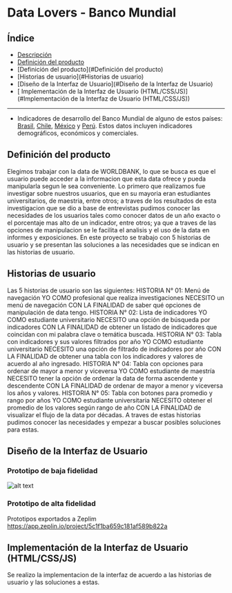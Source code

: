 # Data Lovers - Banco Mundial

## Índice

* [Descripción](#resumen-del-proyecto)
* [Definición del producto](#definición-del-producto)
* [Definición del producto](#Definición del producto)
* [Historias de usuario](#Historias de usuario)
* [Diseño de la Interfaz de Usuario](#Diseño de la Interfaz de Usuario)
* [ Implementación de la Interfaz de Usuario (HTML/CSS/JS)](#Implementación de la Interfaz de Usuario (HTML/CSS/JS))

***

* Indicadores de desarrollo del Banco Mundial de alguno de estos países:
  [Brasil](src/data/worldbank/brazil.json),
  [Chile](src/data/worldbank/chile.json),
  [México](src/data/worldbank/mexico.json) y
  [Perú](src/data/worldbank/peru.json). Estos datos incluyen indicadores
  demográficos, económicos y comerciales.

## Definición del producto
Elegimos trabajar con la data de WORLDBANK, lo que se busca es que el usuario puede acceder a la informacion que esta data ofrece y pueda manipularla segun le sea conveniente. Lo primero que realizamos fue investigar sobre nuestros usuarios, que en su mayoria eran estudiantes universitarios, de maestria, entre otros; a traves de los resultados de esta investigacion que se dio a base de entrevistas pudimos conocer las necesidades de los usuarios tales como conocer datos de un año exacto o el porcentaje mas alto de un indicador, entre otros; ya que a traves de las opciones de manipulacion se le facilita el analisis y el uso de la data en informes y exposiciones. En este proyecto se trabajo con 5 historias de usuario y se presentan las soluciones a las necesidades que se indican en las historias de usuario.

## Historias de usuario
Las 5 historias de usuario son las siguientes: 
HISTORIA N° 01: Menú de navegación
YO COMO profesional que realiza investigaciones NECESITO un menú de navegación CON LA FINALIDAD de saber qué opciones de manipulación de data tengo.
HISTORIA N° 02: Lista de indicadores
YO COMO estudiante universitario NECESITO una opción de búsqueda por indicadores CON LA FINALIDAD de obtener un listado de indicadores que coincidan con mi palabra clave o temática buscada.
HISTORIA N° 03: Tabla con indicadores y sus valores filtrados por año
YO COMO estudiante universitario NECESITO una opción de filtrado de indicadores por año CON LA FINALIDAD de obtener una tabla con los indicadores y valores de acuerdo al año ingresado.
HISTORIA N° 04: Tabla con opciones para ordenar de mayor a menor y viceversa
YO COMO estudiante de maestría NECESITO tener la opción de ordenar la data de forma ascendente y descendente CON LA FINALIDAD de ordenar de mayor a menor y viceversa los años y valores.
HISTORIA N° 05: Tabla con botones para promedio y rango por años
YO COMO estudiante universitaria NECESITO obtener el promedio de los valores según rango de año CON LA FINALIDAD de visualizar el flujo de la data por décadas.
A traves de estas historias pudimos conocer las necesidades y empezar a buscar posibles soluciones para estas.
## Diseño de la Interfaz de Usuario
### Prototipo de baja fidelidad
![alt text](https:D:\finalito\lim-2018-11-bc-core-am-data-lovers\img.jpg)
### Prototipo de alta fidelidad
Prototipos exportados a Zeplim
https://app.zeplin.io/project/5c1f1ba659c181af589b822a

## Implementación de la Interfaz de Usuario (HTML/CSS/JS)
Se realizo la implementacion de la interfaz de acuerdo a las historias de usuario y las soluciones a estas.
